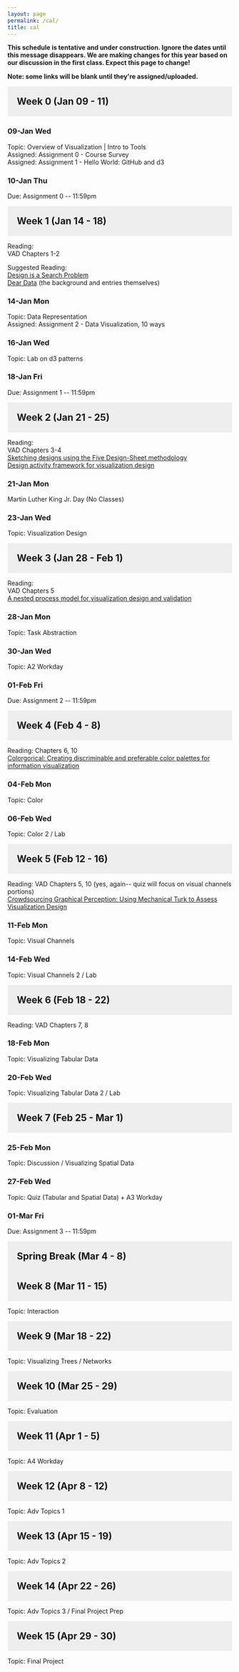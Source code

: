 ```yaml
---
layout: page
permalink: /cal/
title: cal
---
```


<style>

h2 {
  margin: 0 0 1em 0;
  padding: 1em;
  background-color: #EEEEEE;
}

.item {
  padding: 0 1em 1em 1em;
}

.due {
  font-weight: bold;
}

h2, ul {
  margin-bottom: 0
}

.topic, .assigned, .due, .materials, .vid {
  padding-left: 2em;
}

</style>

**This schedule is tentative and under construction. Ignore the dates until this message disappears. We are making changes for this year based on our discussion in the first class. Expect this page to change!**   

**Note: some links will be blank until they're assigned/uploaded.**

## Week 0 (Jan 09 - 11)

### 09-Jan Wed   
Topic: Overview of Visualization | Intro to Tools   
Assigned: Assignment 0 - Course Survey   
Assigned: Assignment 1 - Hello World: GitHub and d3   

### 10-Jan Thu   
Due: Assignment 0 -- 11:59pm   

## Week 1 (Jan 14 - 18)

Reading:   
VAD Chapters 1-2   

Suggested Reading:   
[Design is a Search Problem](https://www.youtube.com/watch?v=fThhbt23SGM)   
[Dear Data](http://www.dear-data.com/theproject) (the background and entries themselves)   

### 14-Jan Mon   
Topic: Data Representation  
Assigned: Assignment 2 - Data Visualization, 10 ways   

### 16-Jan Wed   
Topic: Lab on d3 patterns

### 18-Jan Fri   
Due: Assignment 1 -- 11:59pm   

## Week 2 (Jan 21 - 25)

Reading:   
VAD Chapters 3-4   
[Sketching designs using the Five Design-Sheet methodology](http://chrisheadleand.com/wp-content/papercite-data/pdf/roberts2015sketching.pdf)  
[Design activity framework for visualization design](http://vis.cs.ucdavis.edu/vis2014papers/TVCG/papers/2191_20tvcg12-mckenna-2346331.pdf)

### 21-Jan Mon   
Martin Luther King Jr. Day (No Classes)   

### 23-Jan Wed   
Topic: Visualization Design   

## Week 3 (Jan 28 - Feb 1)

Reading:   
VAD Chapters 5  
[A nested process model for visualization design and validation](https://www.computer.org/csdl/trans/tg/2009/06/ttg2009060921-abs.html)  

### 28-Jan Mon   
Topic: Task Abstraction   

### 30-Jan Wed   
Topic: A2 Workday   

### 01-Feb Fri   
Due: Assignment 2 -- 11:59pm   

## Week 4 (Feb 4 - 8)

Reading: Chapters 6, 10  
[Colorgorical: Creating discriminable and preferable color palettes for information visualization](https://gramaz.io/pdf/gramazio-2016-ccd.pdf)  

### 04-Feb Mon   
Topic: Color

### 06-Feb Wed   
Topic: Color 2 / Lab

## Week 5 (Feb 12 - 16)
Reading: VAD Chapters 5, 10 (yes, again-- quiz will focus on visual channels portions)  
[Crowdsourcing Graphical Perception: Using Mechanical Turk to Assess Visualization Design](http://vis.stanford.edu/files/2010-MTurk-CHI.pdf)   

### 11-Feb Mon   
Topic: Visual Channels   

### 14-Feb Wed   
Topic: Visual Channels 2 / Lab   

## Week 6 (Feb 18 - 22)   
Reading: VAD Chapters 7, 8

### 18-Feb Mon   
Topic: Visualizing Tabular Data   

### 20-Feb Wed   
Topic: Visualizing Tabular Data 2 / Lab   

## Week 7 (Feb 25 - Mar 1)   

### 25-Feb Mon   
Topic: Discussion / Visualizing Spatial Data  

### 27-Feb Wed   
Topic: Quiz (Tabular and Spatial Data) + A3 Workday   

### 01-Mar Fri
Due: Assignment 3 -- 11:59pm   

## Spring Break (Mar 4 - 8)

## Week 8 (Mar 11 - 15)   
Topic: Interaction   

## Week 9 (Mar 18 - 22)   
Topic: Visualizing Trees / Networks  

## Week 10 (Mar 25 - 29)   
Topic: Evaluation  

## Week 11 (Apr 1 - 5)   
Topic:  A4 Workday   

## Week 12 (Apr 8 - 12)   
Topic: Adv Topics 1   

## Week 13 (Apr 15 - 19)   
Topic: Adv Topics 2   

## Week 14 (Apr 22 - 26)   
Topic: Adv Topics 3 / Final Project Prep   

## Week 15 (Apr 29 - 30)   
Topic: Final Project   
